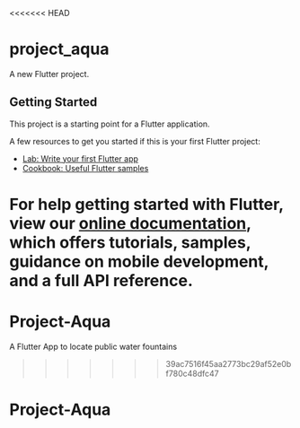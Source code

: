 <<<<<<< HEAD
# project_aqua

A new Flutter project.

## Getting Started

This project is a starting point for a Flutter application.

A few resources to get you started if this is your first Flutter project:

- [Lab: Write your first Flutter app](https://flutter.dev/docs/get-started/codelab)
- [Cookbook: Useful Flutter samples](https://flutter.dev/docs/cookbook)

For help getting started with Flutter, view our
[online documentation](https://flutter.dev/docs), which offers tutorials,
samples, guidance on mobile development, and a full API reference.
=======
# Project-Aqua
A Flutter App to locate public water fountains

>>>>>>> 39ac7516f45aa2773bc29af52e0bf780c48dfc47
# Project-Aqua
